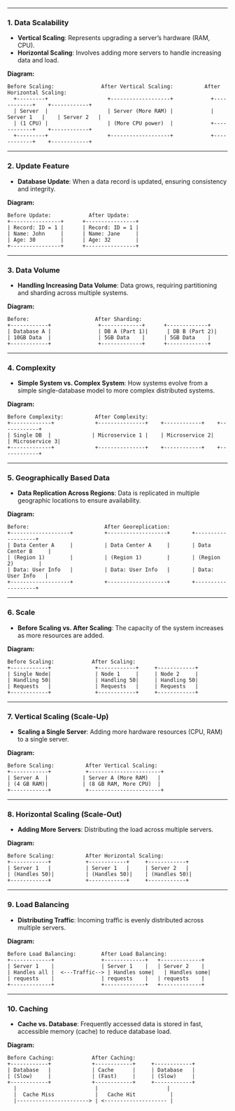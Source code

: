 
---

### **1. Data Scalability**
- **Vertical Scaling**: Represents upgrading a server’s hardware (RAM, CPU).
- **Horizontal Scaling**: Involves adding more servers to handle increasing data and load.

**Diagram:**

```
Before Scaling:               After Vertical Scaling:          After Horizontal Scaling:
  +---------+                   +-------------------+            +------------+    +------------+
  | Server  |                   | Server (More RAM) |            | Server 1   |    | Server 2   |
  | (1 CPU) |                   | (More CPU power)  |            +------------+    +------------+
  +---------+                   +-------------------+            +------------+    +------------+
```

---

### **2. Update Feature**
- **Database Update**: When a data record is updated, ensuring consistency and integrity.

**Diagram:**

```
Before Update:            After Update:
+----------------+      +----------------+
| Record: ID = 1 |      | Record: ID = 1 |
| Name: John     |      | Name: Jane     |
| Age: 30        |      | Age: 32        |
+----------------+      +----------------+
```

---

### **3. Data Volume**
- **Handling Increasing Data Volume**: Data grows, requiring partitioning and sharding across multiple systems.

**Diagram:**

```
Before:                     After Sharding:
+------------+               +-------------+      +-------------+
| Database A |               | DB A (Part 1)|      | DB B (Part 2)|
| 10GB Data  |               | 5GB Data    |      | 5GB Data    |
+------------+               +-------------+      +-------------+
```

---

### **4. Complexity**
- **Simple System vs. Complex System**: How systems evolve from a simple single-database model to more complex distributed systems.

**Diagram:**

```
Before Complexity:          After Complexity:
+-------------+             +---------------+    +------------+    +------------+
| Single DB  |             | Microservice 1 |    | Microservice 2|    | Microservice 3|
+-------------+             +---------------+    +------------+    +------------+
```

---

### **5. Geographically Based Data**
- **Data Replication Across Regions**: Data is replicated in multiple geographic locations to ensure availability.

**Diagram:**

```
Before:                        After Georeplication:
+-------------------+          +-------------------+       +-------------------+
| Data Center A     |          | Data Center A     |       | Data Center B     |
| (Region 1)        |          | (Region 1)        |       | (Region 2)        |
| Data: User Info   |          | Data: User Info   |       | Data: User Info   |
+-------------------+          +-------------------+       +-------------------+
```

---

### **6. Scale**
- **Before Scaling vs. After Scaling**: The capacity of the system increases as more resources are added.

**Diagram:**

```
Before Scaling:            After Scaling:
+------------+              +------------+     +------------+
| Single Node|              | Node 1     |     | Node 2     |
| Handling 50|              | Handling 50|     | Handling 50|
| Requests   |              | Requests   |     | Requests   |
+------------+              +------------+     +------------+
```

---

### **7. Vertical Scaling (Scale-Up)**
- **Scaling a Single Server**: Adding more hardware resources (CPU, RAM) to a single server.

**Diagram:**

```
Before Scaling:          After Vertical Scaling:
+------------+           +-----------------------+
| Server A  |           | Server A (More RAM)   |
| (4 GB RAM)|           | (8 GB RAM, More CPU)  |
+------------+           +-----------------------+
```

---

### **8. Horizontal Scaling (Scale-Out)**
- **Adding More Servers**: Distributing the load across multiple servers.

**Diagram:**

```
Before Scaling:          After Horizontal Scaling:
+------------+           +------------+     +------------+
| Server 1   |           | Server 1   |     | Server 2   |
| (Handles 50)|          | (Handles 50)|    | (Handles 50)|
+------------+           +------------+     +------------+
```

---

### **9. Load Balancing**
- **Distributing Traffic**: Incoming traffic is evenly distributed across multiple servers.

**Diagram:**

```
Before Load Balancing:        After Load Balancing:
+-------------+               +-------------+   +-------------+
| Server 1    |               | Server 1    |   | Server 2    |
| Handles all |  <---Traffic--> | Handles some|   | Handles some|
| requests    |               | requests    |   | requests    |
+-------------+               +-------------+   +-------------+
```

---

### **10. Caching**
- **Cache vs. Database**: Frequently accessed data is stored in fast, accessible memory (cache) to reduce database load.

**Diagram:**

```
Before Caching:            After Caching:
+------------+             +------------+     +------------+
| Database   |             | Cache      |     | Database   |
| (Slow)     |             | (Fast)     |     | (Slow)     |
+------------+             +------------+     +------------+
  |                         |                      |
  |  Cache Miss             |   Cache Hit           |
  |-----------------------> | <-------------------- |
```
